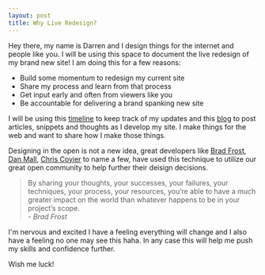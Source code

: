 ```yaml
---
layout: post
title: Why Live Redesign?
---
```




Hey there, my name is Darren and I design things for the internet and people like you. I will be using this space to document the live redesign of my brand new site! I am doing this for a few reasons:

- Build some momentum to redesign my current site
- Share my process and learn from that process
- Get input early and often from viewers like you
- Be accountable for delivering a brand spanking new site

I will be using this <a href="{{ site.baseurl }}/timeline/index.html">timeline</a> to keep track of my updates and this <a href="{{ site.baseurl }}/timeline/index.html">blog</a> to post articles, snippets and thoughts as I develop my site. I make things for the web and want to share how I make those things.

Designing in the open is not a new idea, great developers like <a href="http://bradfrost.com/blog/post/designing-in-the-open/">Brad Frost</a>, <a href="http://danielmall.com/articles/rif-element-collages/">Dan Mall</a>, <a href="https://css-tricks.com/screencasting-complete-redesign-get-access-kickstarter/">Chris Coyier</a> to name a few, have used this technique to utilize our great open community to help further their deisign decisions. 

<blockquote>By sharing your thoughts, your successes, your failures, your techniques, your process, your resources, you’re able to have a much greater impact on the world than whatever happens to be in your project’s scope.
	<cite style="display:block;">- Brad Frost</cite>
</blockquote>

I'm nervous and excited I have a feeling everything will change and I also have a feeling no one may see this haha. In any case this will help me push my skills and confidence further.

Wish me luck!


